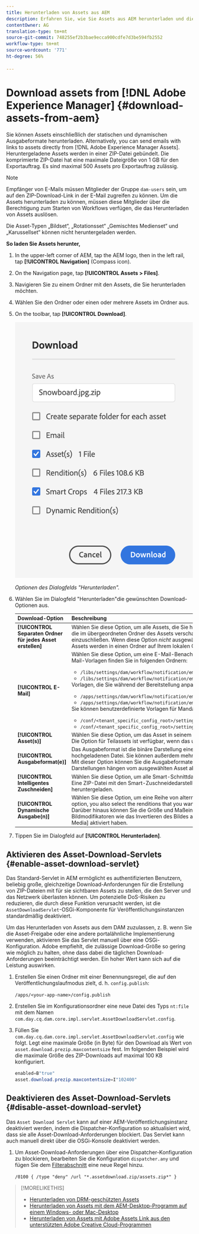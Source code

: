 ```yaml
---
title: Herunterladen von Assets aus AEM
description: Erfahren Sie, wie Sie Assets aus AEM herunterladen und die Download-Funktion aktivieren oder deaktivieren.
contentOwner: AG
translation-type: tm+mt
source-git-commit: 748255ef2b3bae9ecca900cdfe7d3be594fb2552
workflow-type: tm+mt
source-wordcount: '771'
ht-degree: 56%

---
```



# Download assets from [!DNL Adobe Experience Manager] {#download-assets-from-aem}

Sie können Assets einschließlich der statischen und dynamischen Ausgabeformate herunterladen. Alternatively, you can send emails with links to assets directly from [!DNL Adobe Experience Manager Assets]. Heruntergeladene Assets werden in einer ZIP-Datei gebündelt. Die komprimierte ZIP-Datei hat eine maximale Dateigröße von 1 GB für den Exportauftrag. Es sind maximal 500 Assets pro Exportauftrag zulässig.

>[!NOTE]
>
>Empfänger von E-Mails müssen Mitglieder der Gruppe `dam-users` sein, um auf den ZIP-Download-Link in der E-Mail zugreifen zu können. Um die Assets herunterladen zu können, müssen diese Mitglieder über die Berechtigung zum Starten von Workflows verfügen, die das Herunterladen von Assets auslösen.

Die Asset-Typen „Bildset“, „Rotationsset“ „Gemischtes Medienset“ und „Karussellset“ können nicht heruntergeladen werden.

**So laden Sie Assets herunter,**

1. In the upper-left corner of AEM, tap the AEM logo, then in the left rail, tap **[!UICONTROL Navigation]** (Compass icon).
1. On the Navigation page, tap **[!UICONTROL Assets > Files]**.
1. Navigieren Sie zu einem Ordner mit den Assets, die Sie herunterladen möchten.
1. Wählen Sie den Ordner oder einen oder mehrere Assets im Ordner aus.
1. On the toolbar, tap **[!UICONTROL Download]**.

   ![Verfügbare Optionen beim Herunterladen von Assets aus Experience Managern](/help/assets/assets/asset-download.png)

   *Optionen des Dialogfelds &quot;Herunterladen&quot;.*

1. Wählen Sie im Dialogfeld &quot;Herunterladen&quot;die gewünschten Download-Optionen aus.

   | Download-Option | Beschreibung |
   |---|---|
   | **[!UICONTROL Separaten Ordner für jedes Asset erstellen]** | Wählen Sie diese Option, um alle Assets, die Sie herunterladen, einschließlich Assets in untergeordneten Ordnern, die im übergeordneten Ordner des Assets verschachtelt sind, in einen Ordner auf Ihrem lokalen Computer einzuschließen. Wenn diese Option *nicht* ausgewählt ist, wird standardmäßig die Ordnerhierarchie ignoriert und alle Assets werden in einen Ordner auf Ihrem lokalen Computer heruntergeladen. |
   | **[!UICONTROL E-Mail]** | Wählen Sie diese Option, um eine E-Mail-Benachrichtigung an den Empfänger zu senden. Standardmäßige E-Mail-Vorlagen finden Sie in folgenden Ordnern:<ul><li>`/libs/settings/dam/workflow/notification/email/downloadasset`.</li><li>`/libs/settings/dam/workflow/notification/email/transientworkflowcompleted`.</li></ul> Vorlagen, die Sie während der Bereitstellung anpassen, stehen an den folgenden Speicherorten zur Verfügung: <ul><li>`/apps/settings/dam/workflow/notification/email/downloadasset`.</li><li>`/apps/settings/dam/workflow/notification/email/transientworkflowcompleted`.</li></ul>Sie können benutzerdefinierte Vorlagen für Mandanten an folgenden Speicherorten speichern:<ul><li>`/conf/<tenant_specific_config_root>/settings/dam/workflow/notification/email/downloadasset`.</li><li>`/conf/<tenant_specific_config_root>/settings/dam/workflow/notification/email/transientworkflowcompleted`.</li></ul> |
   | **[!UICONTROL Asset(s)]** | Wählen Sie diese Option, um das Asset in seinem ursprünglichen Formular ohne Darstellungen herunterzuladen.<br>Die Option für Teilassets ist verfügbar, wenn das ursprüngliche Asset Teilassets enthält. |
   | **[!UICONTROL Ausgabeformat(e)]** | Das Ausgabeformat ist die binäre Darstellung eines Assets. Assets haben eine primäre Darstellung – die einer hochgeladenen Datei. Sie können außerdem mehrere Darstellungen aufweisen. <br> Mit dieser Option können Sie die Ausgabeformate auswählen, die heruntergeladen werden sollen. Die verfügbaren Darstellungen hängen vom ausgewählten Asset ab. |
   | **[!UICONTROL Intelligentes Zuschneiden]** | Wählen Sie diese Option, um alle Smart-Schnittdarstellungen des ausgewählten Assets aus AEM herunterzuladen. Eine ZIP-Datei mit den Smart-Zuschneidedarstellungen wird erstellt und auf Ihren lokalen Computer heruntergeladen. |
   | **[!UICONTROL Dynamische Ausgabe(n)]** | Wählen Sie diese Option, um eine Reihe von alternativen Darstellungen in Echtzeit zu erstellen. When you select this option, you also select the renditions that you want to create dynamically by selecting from the [Image Preset](/help/assets/dynamic-media/image-presets.md) list. <br>Darüber hinaus können Sie die Größe und Maßeinheit, das Format, den Farbraum, die Auflösung und optionale Bildmodifikatoren wie das Invertieren des Bildes auswählen. Die Option ist nur verfügbar, wenn Sie [!DNL Dynamic Media] aktiviert haben. |

1. Tippen Sie im Dialogfeld auf **[!UICONTROL Herunterladen]**.


## Aktivieren des Asset-Download-Servlets {#enable-asset-download-servlet}

Das Standard-Servlet in AEM ermöglicht es authentifizierten Benutzern, beliebig große, gleichzeitige Download-Anforderungen für die Erstellung von ZIP-Dateien mit für sie sichtbaren Assets zu stellen, die den Server und das Netzwerk überlasten können. Um potenzielle DoS-Risiken zu reduzieren, die durch diese Funktion verursacht werden, ist die `AssetDownloadServlet`-OSGi-Komponente für Veröffentlichungsinstanzen standardmäßig deaktiviert.

Um das Herunterladen von Assets aus dem DAM zuzulassen, z. B. wenn Sie die Asset-Freigabe oder eine andere portalähnliche Implementierung verwenden, aktivieren Sie das Servlet manuell über eine OSGi-Konfiguration. Adobe empfiehlt, die zulässige Download-Größe so gering wie möglich zu halten, ohne dass dabei die täglichen Download-Anforderungen beeinträchtigt werden. Ein hoher Wert kann sich auf die Leistung auswirken.

1. Erstellen Sie einen Ordner mit einer Benennungsregel, die auf den Veröffentlichungslaufmodus zielt, d. h. `config.publish`:

   `/apps/<your-app-name>/config.publish`

1. Erstellen Sie im Konfigurationsordner eine neue Datei des Typs `nt:file` mit dem Namen `com.day.cq.dam.core.impl.servlet.AssetDownloadServlet.config`.
1. Füllen Sie `com.day.cq.dam.core.impl.servlet.AssetDownloadServlet.config` wie folgt. Legt eine maximale Größe (in Byte) für den Download als Wert von `asset.download.prezip.maxcontentsize` fest. Im folgenden Beispiel wird die maximale Größe des ZIP-Downloads auf maximal 100 KB konfiguriert.

   ```java
   enabled=B"true"
   asset.download.prezip.maxcontentsize=I"102400"
   ```

## Deaktivieren des Asset-Download-Servlets {#disable-asset-download-servlet}

Das `Asset Download Servlet` kann auf einer AEM-Veröffentlichungsinstanz deaktiviert werden, indem die Dispatcher-Konfiguration so aktualisiert wird, dass sie alle Asset-Download-Anforderungen blockiert. Das Servlet kann auch manuell direkt über die OSGi-Konsole deaktiviert werden.

1. Um Asset-Download-Anforderungen über eine Dispatcher-Konfiguration zu blockieren, bearbeiten Sie die Konfiguration `dispatcher.any` und fügen Sie dem [Filterabschnitt](https://docs.adobe.com/content/help/en/experience-manager-dispatcher/using/configuring/dispatcher-configuration.html#defining-a-filter) eine neue Regel hinzu.

   `/0100 { /type "deny" /url "*.assetdownload.zip/assets.zip*" }`

>[!MORELIKETHIS]
>
>* [Herunterladen von DRM-geschützten Assets](drm.md)
>* [Herunterladen von Assets mit dem AEM-Desktop-Programm auf einem Windows- oder Mac-Desktop](https://helpx.adobe.com/de/experience-manager/desktop-app/aem-desktop-app.html)
>* [Herunterladen von Assets mit Adobe Assets Link aus den unterstützten Adobe Creative Cloud-Programmen](https://helpx.adobe.com/de/enterprise/using/manage-assets-using-adobe-asset-link.html)


